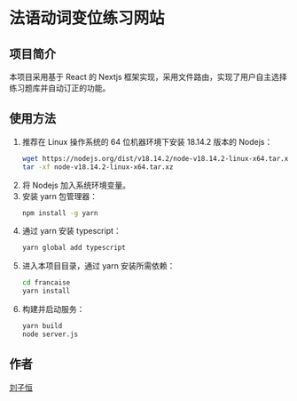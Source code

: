 # 法语动词变位练习网站

## 项目简介

本项目采用基于 React 的 Nextjs 框架实现，采用文件路由，实现了用户自主选择练习题库并自动订正的功能。

## 使用方法

1. 推荐在 Linux 操作系统的 64 位机器环境下安装 18.14.2 版本的 Nodejs：
    ```bash
    wget https://nodejs.org/dist/v18.14.2/node-v18.14.2-linux-x64.tar.xz
    tar -xf node-v18.14.2-linux-x64.tar.xz
    ```
2. 将 Nodejs 加入系统环境变量。
3. 安装 yarn 包管理器：
    ```bash
    npm install -g yarn
    ```
4. 通过 yarn 安装 typescript：
    ```bash
    yarn global add typescript
    ```
5. 进入本项目目录，通过 yarn 安装所需依赖：
    ```bash
    cd francaise
    yarn install
    ```
6. 构建并启动服务：
    ```bash
    yarn build
    node server.js
    ```

## 作者

[刘子恒](https://github.com/FLOW2090)